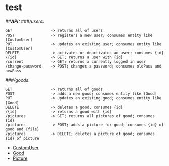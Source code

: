 # test

##_**API:**_
###_/users_:
```
GET                 -> returns all of users
POST                -> registers a new user; consumes entity like [CustomUser]
PUT                 -> updates an existing user; consumes entity like [CustomUser]
DELETE              -> activates or deactivates an user; consumes {id}
/{id}               -> GET; returns a user with {id}
/current            -> GET; returns a currently logged in user
/change-password    -> POST; changes a password; consumes oldPass and newPass
```
###_/goods_:
```
GET                 -> returns all of goods
POST                -> adds a new good; consumes entity like [Good]
PUT                 -> updates an existing good; consumes entity like [Good]
DELETE              -> deletes a good; consumes {id}
/{id}               -> returns a good with {id}
/pictures           -> GET; returns all pictures of good; consumes {id}
/pictures           -> POST; adds a picture for good; consumes {id} of good and {file}
/pictures           -> DELETE; deletes a picture of good; consumes {id} of picture
```
* [CustomUser]
* [Good]
* [Picture]

[Good]: https://github.com/NicholasG/test/blob/master/src/main/java/com/sombra/shop/good/domain/Good.java
[Picture]: https://github.com/NicholasG/test/blob/master/src/main/java/com/sombra/shop/picture/domain/Picture.java
[CustomUser]: https://github.com/NicholasG/test/blob/master/src/main/java/com/sombra/shop/user/domain/CustomUser.java
